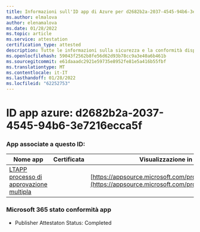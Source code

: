 ```yaml
---
title: Informazioni sull'ID app di Azure per d2682b2a-2037-4545-94b6-3e7216ecca5f
ms.author: elmalova
author: elenamalova
ms.date: 01/28/2022
ms.topic: article
ms.service: attestation
certification_type: attested
description: Tutte le informazioni sulla sicurezza e la conformità disponibili per d2682b2a-2037-4545-94b6-3e7216ecca5f.
ms.openlocfilehash: 59043f2562b8fe56d62d93b78cc9a3e40a6b461b
ms.sourcegitcommit: e61daaadc2921e59735e8952fe81e5a416b55fbf
ms.translationtype: MT
ms.contentlocale: it-IT
ms.lasthandoff: 01/28/2022
ms.locfileid: "62252753"
---
```

# <a name="azure-app-id-d2682b2a-2037-4545-94b6-3e7216ecca5f"></a>ID app azure: d2682b2a-2037-4545-94b6-3e7216ecca5f


### <a name="apps-associated-with-this-id"></a>App associate a questo ID:
| **Nome app** | **Certificata** | **Visualizzazione in AppSource** |
|--------------|---------------|-----------------------|
| [LTAPP processo di approvazione multipla](https://docs.microsoft.com/microsoft-365-app-certification/forward/WA200003188) |  | [https://appsource.microsoft.com/product/office/WA200003188](https://appsource.microsoft.com/product/office/WA200003188) |

### <a name="microsoft-365-app-compliance-status"></a>Microsoft 365 stato conformità app
- Publisher Attestaton Status: Completed
